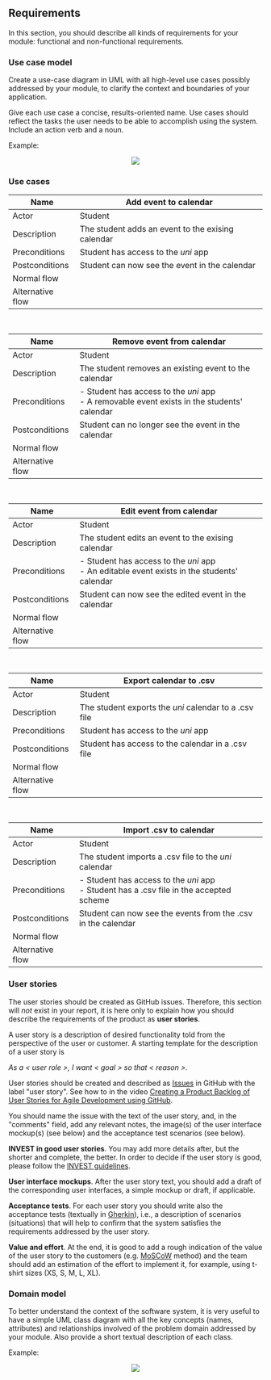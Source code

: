 

## Requirements

In this section, you should describe all kinds of requirements for your module: functional and non-functional requirements.

### Use case model 

Create a use-case diagram in UML with all high-level use cases possibly addressed by your module, to clarify the context and boundaries of your application.

Give each use case a concise, results-oriented name. Use cases should reflect the tasks the user needs to be able to accomplish using the system. Include an action verb and a noun. 

Example:
 <p align="center" justify="center">
  <img src="https://github.com/LEIC-ES-2021-22/templates/blob/main/images/UseCaseView.png"/>
</p>



### Use cases  

| Name | Add event to calendar |
|--- |--- |
| Actor | Student |
| Description | The student adds an event to the exising calendar |
| Preconditions | Student has access to the *uni* app |
| Postconditions | Student can now see the event in the calendar |
| Normal flow |  |
| Alternative flow | |
<br/>

| Name | Remove event from calendar |
|--- |--- |
| Actor | Student |
| Description | The student removes an existing event to the calendar|
| Preconditions | - Student has access to the *uni* app <br/> - A removable event exists in the students' calendar|
| Postconditions | Student can no longer see the event in the calendar |
| Normal flow | |
| Alternative flow | |
<br/>

| Name | Edit event from calendar |
|--- |--- |
| Actor | Student |
| Description | The student edits an event to the exising calendar |
| Preconditions | - Student has access to the *uni* app <br/> - An editable event exists in the students' calendar|
| Postconditions | Student can now see the edited event in the calendar |
| Normal flow | |
| Alternative flow | |
<br/>

| Name | Export calendar to .csv |
|--- |--- |
| Actor | Student |
| Description | The student exports the *uni* calendar to a .csv file |
| Preconditions | Student has access to the *uni* app |
| Postconditions | Student has access to the calendar in a .csv file |
| Normal flow | |
| Alternative flow | |
<br/>

| Name | Import .csv to calendar |
|--- |--- |
| Actor | Student |
| Description | The student imports a .csv file to the *uni* calendar|
| Preconditions | - Student has access to the *uni* app <br/> - Student has a .csv file in the accepted scheme|
| Postconditions | Student can now see the events from the .csv in the calendar |
| Normal flow | |
| Alternative flow | |

### User stories
The user stories should be created as GitHub issues. Therefore, this section will *not* exist in your report, it is here only to explain how you should describe the requirements of the product as **user stories**. 

A user story is a description of desired functionality told from the perspective of the user or customer. A starting template for the description of a user story is 

*As a < user role >, I want < goal > so that < reason >.*

User stories should be created and described as [Issues](https://github.com/LEIC-ES-2021-22/templates/issues) in GitHub with the label "user story". See how to in the video [Creating a Product Backlog of User Stories for Agile Development using GitHub](https://www.youtube.com/watch?v=m8ZxTHSKSKE).

You should name the issue with the text of the user story, and, in the "comments" field, add any relevant notes, the image(s) of the user interface mockup(s) (see below) and the acceptance test scenarios (see below). 

**INVEST in good user stories**. 
You may add more details after, but the shorter and complete, the better. In order to decide if the user story is good, please follow the [INVEST guidelines](https://xp123.com/articles/invest-in-good-stories-and-smart-tasks/).

**User interface mockups**.
After the user story text, you should add a draft of the corresponding user interfaces, a simple mockup or draft, if applicable.

**Acceptance tests**.
For each user story you should write also the acceptance tests (textually in [Gherkin](https://cucumber.io/docs/gherkin/reference/)), i.e., a description of scenarios (situations) that will help to confirm that the system satisfies the requirements addressed by the user story.

**Value and effort**.
At the end, it is good to add a rough indication of the value of the user story to the customers (e.g. [MoSCoW](https://en.wikipedia.org/wiki/MoSCoW_method) method) and the team should add an estimation of the effort to implement it, for example, using t-shirt sizes (XS, S, M, L, XL).



### Domain model

To better understand the context of the software system, it is very useful to have a simple UML class diagram with all the key concepts (names, attributes) and relationships involved of the problem domain addressed by your module. 
Also provide a short textual description of each class. 

Example:
 <p align="center" justify="center">
  <img src="https://github.com/LEIC-ES-2021-22/templates/blob/main/images/DomainModel.png"/>
</p>